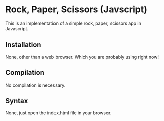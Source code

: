 # Rock, Paper, Scissors (Javscript)

This is an implementation of a simple rock, paper, scissors app in Javascript.

## Installation

None, other than a web browser. Which you are probably using right now!

## Compilation

No compilation is necessary.

## Syntax

None, just open the index.html file in your browser.